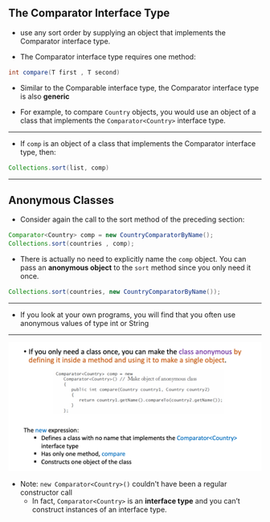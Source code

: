 ## The Comparator Interface Type

- use any sort order by supplying an object that implements the Comparator interface type.

- The Comparator<T> interface type requires one method:

```java
int compare(T first , T second)
```

- Similar to the Comparable interface type, the Comparator interface type is also **generic**

- For example, to compare `Country` objects, you would use an object of a class that implements the 
  `Comparator<Country>` interface type.

---

- If `comp` is an object of a class that implements the Comparator interface type, then:

```java
Collections.sort(list, comp)
```

---

## Anonymous Classes

- Consider again the call to the sort method of the preceding section:

```java
Comparator<Country> comp = new CountryComparatorByName();
Collections.sort(countries , comp);
```

- There is actually no need to explicitly name the `comp` object. 
  You can pass an **anonymous object** to the `sort` method since you only need it once.


```java
Collections.sort(countries, new CountryComparatorByName());
```

---

- If you look at your own programs, you will find that you often use anonymous values of type int or String 

---


![](img/2020-12-05-16-17-01.png)

- Note: `new Comparator<Country>()` couldn't have been a regular constructor call
  - In fact, `Comparator<Country>` is an **interface type** and you can’t construct instances of an interface type.












